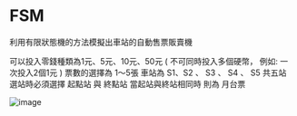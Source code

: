 # FSM
利用有限狀態機的方法模擬出車站的自動售票販賣機

可以投入零錢種類為1元、5元、10元、50元
 ( 不可同時投入多個硬幣，
       例如: 一次投入2個1元 )
票數的選擇為 1～5張 
車站為 S1、S2 、 S3 、 S4 、 S5 共五站
選站時必須選擇 起點站 與 終點站
當起站與終站相同時 則為 月台票

![image](https://user-images.githubusercontent.com/95120819/192145462-388c0d78-dd16-4602-8a3c-e6dc96a91795.png)
